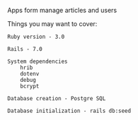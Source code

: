 Apps form manage articles and users

Things you may want to cover:

    Ruby version - 3.0

    Rails - 7.0

    System dependencies
        hrib
        dotenv
        debug
        bcrypt

    Database creation - Postgre SQL

    Database initialization - rails db:seed